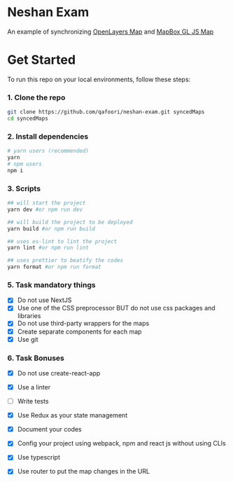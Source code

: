 # Neshan Exam

An example of synchronizing [OpenLayers Map](https://github.com/openlayers/openlayers) and [MapBox GL JS Map](https://github.com/mapbox/mapbox-gl-js)

# Get Started
To run this repo on your local environments, follow these steps:

### 1. Clone the repo
```bash
git clone https://github.com/qafoori/neshan-exam.git syncedMaps
cd syncedMaps
```

### 2. Install dependencies
```bash
# yarn users (recommended)
yarn
# npm users
npm i
```

### 3. Scripts
```bash
## will start the project
yarn dev #or npm run dev

## will build the project to be deployed
yarn build #or npm run build

## uses es-lint to lint the project
yarn lint #or npm run lint

## uses prettier to beatify the codes
yarn format #or npm run format
```

### 5. Task mandatory things
- [x] Do not use NextJS
- [x] Use one of the CSS preprocessor BUT do not use css packages and libraries
- [x] Do not use third-party wrappers for the maps
- [x] Create separate components for each map
- [x] Use git

### 6. Task Bonuses
- [x] Do not use create-react-app
- [x] Use a linter
- [ ] Write tests
- [x] Use Redux as your state management
- [x] Document your codes
- [x] Config your project using webpack, npm and react js without using CLIs
- [x] Use typescript
- [x] Use router to put the map changes in the URL

